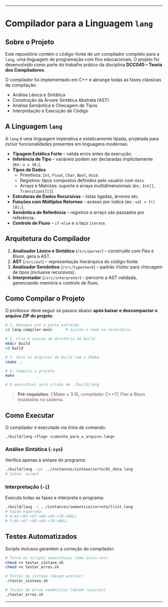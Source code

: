 -----

# Compilador para a Linguagem `lang`

## Sobre o Projeto

Este repositório contém o código-fonte de um compilador completo para a `lang`, uma linguagem de programação com fins educacionais. O projeto foi desenvolvido como parte do trabalho prático da disciplina **DCC045 – Teoria dos Compiladores**.

O compilador foi implementado em C++ e abrange todas as fases clássicas de compilação:

  * Análise Léxica e Sintática  
  * Construção da Árvore Sintática Abstrata (AST)  
  * Análise Semântica e Checagem de Tipos  
  * Interpretação e Execução de Código  

## A Linguagem `lang`

A `lang` é uma linguagem imperativa e estaticamente tipada, projetada para incluir funcionalidades presentes em linguagens modernas:

  * **Tipagem Estática Forte** – valida erros antes da execução.  
  * **Inferência de Tipo** – variáveis podem ser declaradas implicitamente (ex.: `x = 10;`).  
  * **Tipos de Dados**  
      * Primitivos: `Int`, `Float`, `Char`, `Bool`, `Void`.  
      * Registros: tipos compostos definidos pelo usuário com `data`.  
      * Arrays e Matrizes: suporte a arrays multidimensionais (ex.: `Int[]`, `Transition[][]`).  
  * **Estruturas de Dados Recursivas** – listas ligadas, árvores etc.  
  * **Funções com Múltiplos Retornos** – acesso por índice (ex.: `val = f()[0];`).  
  * **Semântica de Referência** – registros e arrays são passados por referência.  
  * **Controle de Fluxo** – `if-else` e o laço `iterate`.  

## Arquitetura do Compilador

1. **Analisador Léxico e Sintático** (`/src/parser`) – construído com *Flex* e *Bison*, gera a AST.  
2. **AST** (`/src/ast`) – representação hierárquica do código-fonte.  
3. **Analisador Semântico** (`/src/typecheck`) – padrão *Visitor* para checagem de tipos (inclusive recursivos).  
4. **Interpretador** (`/src/interpreter`) – percorre a AST validada, gerenciando memória e controle de fluxo.  

## Como Compilar o Projeto

O professor deve seguir os passos abaixo **após baixar e descompactar o arquivo ZIP do projeto**:

```bash
# 1. Navegue até a pasta extraída
cd lang-compiler-main      # ajuste o nome se necessário

# 2. Crie e acesse um diretório de build
mkdir build
cd build

# 3. Gere os arquivos de build com o CMake
cmake ..

# 4. Compile o projeto
make

# O executável será criado em ./build/lang
````

> **Pré-requisitos**: CMake ≥ 3.16, compilador C++17, Flex e Bison instalados no sistema.

## Como Executar

O compilador é executado via linha de comando:

```
./build/lang <flag> <caminho_para_o_arquivo.lang>
```

### Análise Sintática (`-syn`)

Verifica apenas a sintaxe do programa:

```bash
./build/lang -syn ../instances/sintaxe/certo/01_data.lang
# Saída: accept
```

### Interpretação (`-i`)

Executa todas as fases e interpreta o programa:

```bash
./build/lang -i ../instances/semantico/correto/llist.lang
# Saída esperada:
# 6:65->66->67->68->69->70->NULL
# 5:66->67->68->69->70->NULL
```

## Testes Automatizados

Scripts inclusos garantem a correção do compilador:

```bash
# Torne os scripts executáveis (uma única vez)
chmod +x testar_sintaxe.sh
chmod +x testar_erros.sh

# Testes de sintaxe (devem aceitar)
./testar_sintaxe.sh

# Testes de erros semânticos (devem rejeitar)
./testar_erros.sh
```

---
```
